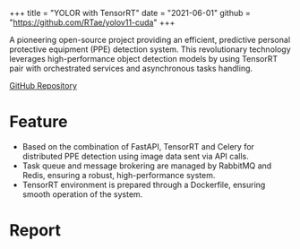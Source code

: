 +++
title = "YOLOR with TensorRT"
date = "2021-06-01"
github = "https://github.com/RTae/yolov11-cuda"
+++

A pioneering open-source project providing an efficient, predictive personal protective equipment (PPE) detection system. This revolutionary technology leverages high-performance object detection models by using TensorRT pair with orchestrated services and asynchronous tasks handling.

<!--more-->
[GitHub Repository](https://github.com/RTae/yolov11-cuda)

# Feature

- Based on the combination of FastAPI, TensorRT and Celery for distributed PPE detection using image data sent via API calls.
- Task queue and message brokering are managed by RabbitMQ and Redis, ensuring a robust, high-performance system.
- TensorRT environment is prepared through a Dockerfile, ensuring smooth operation of the system.

# Report